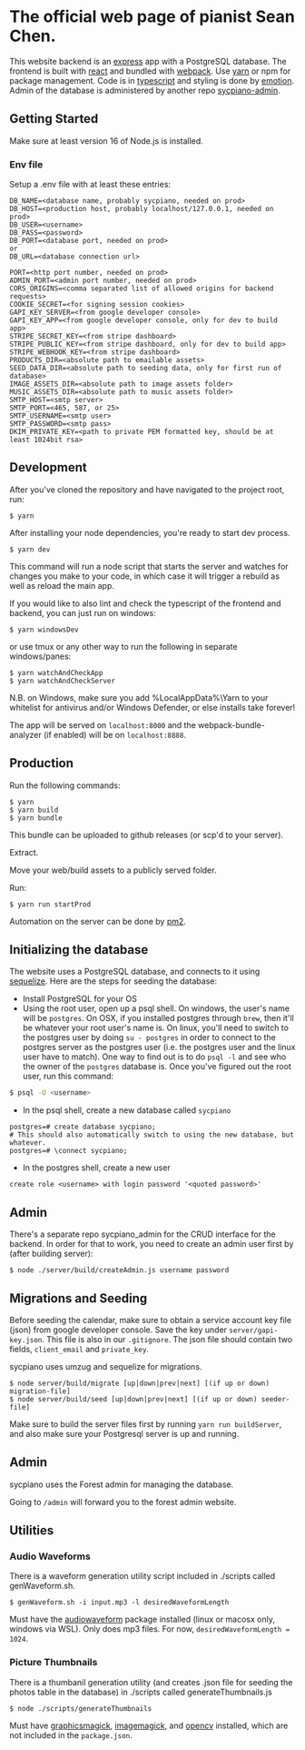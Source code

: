 # The official web page of pianist Sean Chen.

This website backend is an [express](http://expressjs.com/) app with a PostgreSQL database. The frontend is built with [react](https://facebook.github.io/react/) and bundled with [webpack](https://webpack.github.io/). Use [yarn](https://yarnpkg.com/en/) or npm for package management. Code is in [typescript](https://www.typescriptlang.org/) and styling is done by [emotion](https://github.com/emotion-js/emotion). Admin of the database is administered by another repo [sycpiano-admin](https://github.com/jasboys/sycpiano-admin).

## Getting Started
Make sure at least version 16 of Node.js is installed.

### Env file

Setup a .env file with at least these entries:
```
DB_NAME=<database name, probably sycpiano, needed on prod>
DB_HOST=<production host, probably localhost/127.0.0.1, needed on prod>
DB_USER=<username>
DB_PASS=<password>
DB_PORT=<database port, needed on prod>
or
DB_URL=<database connection url>

PORT=<http port number, needed on prod>
ADMIN_PORT=<admin port number, needed on prod>
CORS_ORIGINS=<comma separated list of allowed origins for backend requests>
COOKIE_SECRET=<for signing session cookies>
GAPI_KEY_SERVER=<from google developer console>
GAPI_KEY_APP=<from google developer console, only for dev to build app>
STRIPE_SECRET_KEY=<from stripe dashboard>
STRIPE_PUBLIC_KEY=<from stripe dashboard, only for dev to build app>
STRIPE_WEBHOOK_KEY=<from stripe dashboard>
PRODUCTS_DIR=<absolute path to emailable assets>
SEED_DATA_DIR=<absolute path to seeding data, only for first run of database>
IMAGE_ASSETS_DIR=<absolute path to image assets folder>
MUSIC_ASSETS_DIR=<absolute path to music assets folder>
SMTP_HOST=<smtp server>
SMTP_PORT=<465, 587, or 25>
SMTP_USERNAME=<smtp user>
SMTP_PASSWORD=<smtp pass>
DKIM_PRIVATE_KEY=<path to private PEM formatted key, should be at least 1024bit rsa>
```

## Development

After you've cloned the repository and have navigated to the project root, run:
```
$ yarn
```
After installing your node dependencies, you're ready to start dev process.
```
$ yarn dev
```
This command will run a node script that starts the server and watches for changes you make to your code, in which case it will trigger a rebuild as well as reload the main app.

If you would like to also lint and check the typescript of the frontend and backend, you can just run on windows:
```
$ yarn windowsDev
```
or use tmux or any other way to run the following in separate windows/panes:
```
$ yarn watchAndCheckApp
$ yarn watchAndCheckServer
```

N.B. on Windows, make sure you add %LocalAppData%\Yarn to your whitelist for antivirus and/or Windows Defender, or else installs take forever!

The app will be served on `localhost:8000` and the webpack-bundle-analyzer (if enabled) will be on `localhost:8888`.

## Production
Run the following commands:
```
$ yarn
$ yarn build
$ yarn bundle
```
This bundle can be uploaded to github releases (or scp'd to your server).

Extract.

Move your web/build assets to a publicly served folder.

Run:
```
$ yarn run startProd
```

Automation on the server can be done by [pm2](http://pm2.keymetrics.io/).

## Initializing the database
The website uses a PostgreSQL database, and connects to it using [sequelize](http://docs.sequelizejs.com/en/v3/).
Here are the steps for seeding the database:
* Install PostgreSQL for your OS
* Using the root user, open up a psql shell. On windows, the user's name will be `postgres`. On OSX, if you installed postgres through `brew`, then it'll be whatever your root user's name is. On linux, you'll need to switch to the postgres user by doing `su - postgres` in order to connect to the postgres server as the postgres user (i.e. the postgres user and the linux user have to match). One way to find out is to do `psql -l` and see who the owner of the `postgres` database is. Once you've figured out the root user, run this command:
```bash
$ psql -U <username>
```
* In the psql shell, create a new database called `sycpiano`
```psql
postgres=# create database sycpiano;
# This should also automatically switch to using the new database, but whatever.
postgres=# \connect sycpiano;
```
* In the postgres shell, create a new user
```
create role <username> with login password '<quoted password>'
```

## Admin

There's a separate repo sycpiano_admin for the CRUD interface for the backend. In order for that to work, you need to create an admin user first by (after building server):

```
$ node ./server/build/createAdmin.js username password
```

## Migrations and Seeding
Before seeding the calendar, make sure to obtain a service account key file (json) from google developer console. Save the key under `server/gapi-key.json`. This file is also in our `.gitignore`. The json file should contain two fields, `client_email` and `private_key`.

sycpiano uses umzug and sequelize for migrations.
```
$ node server/build/migrate [up|down|prev|next] [(if up or down) migration-file]
$ node server/build/seed [up|down|prev|next] [(if up or down) seeder-file]
```

Make sure to build the server files first by running `yarn run buildServer`, and also make sure your Postgresql server is up and running.

## Admin
sycpiano uses the Forest admin for managing the database.

Going to `/admin` will forward you to the forest admin website.

## Utilities

### Audio Waveforms
There is a waveform generation utility script included in ./scripts called genWaveform.sh.
```
$ genWaveform.sh -i input.mp3 -l desiredWaveformLength
```
Must have the [audiowaveform](https://github.com/bbc/audiowaveform) package installed (linux or macosx only, windows via WSL). Only does mp3 files. For now, `desiredWaveformLength = 1024`.

### Picture Thumbnails
There is a thumbanil generation utility (and creates .json file for seeding the photos table in the database) in ./scripts called generateThumbnails.js
```
$ node ./scripts/generateThumbnails
```
Must have [graphicsmagick](http://www.graphicsmagick.org/), [imagemagick](https://www.imagemagick.org/script/index.php), and [opencv](https://github.com/opencv) installed, which are not included in the `package.json`.